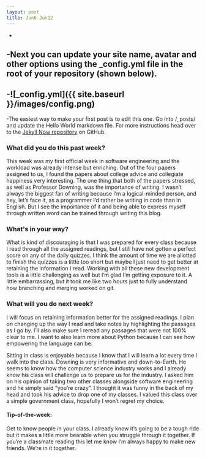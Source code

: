 ```yaml
---
layout: post
title: Jun6-Jun12
---
```

-		
 -Next you can update your site name, avatar and other options using the _config.yml file in the root of your repository (shown below).		
 -		
 -![_config.yml]({{ site.baseurl }}/images/config.png)		
 -		
 -The easiest way to make your first post is to edit this one. Go into /_posts/ and update the Hello World markdown file. For more instructions head over to the [Jekyll Now repository](https://github.com/barryclark/jekyll-now) on GitHub.
 
### What did you do this past week? ###
This week was my first official week in software engineering and the workload was already intense but enriching. Out of the four papers assigned to us, I found the papers about college advice and collegiate happiness very interesting. The one thing that both of the papers stressed, as well as Professor Downing, was the importance of writing. I wasn’t always the biggest fan of writing because I’m a logical-minded person, and hey, let’s face it, as a programmer I’d rather be writing in code than in English. But I see the importance of it and being able to express myself through written word can be trained through writing this blog.


### What's in your way? ###
What is kind of discouraging is that I was prepared for every class because I read through all the assigned readings, but I still have not gotten a perfect score on any of the daily quizzes. I think the amount of time we are allotted to finish the quizzes is a little too short but maybe I just need to get better at retaining the information I read. Working with all these new development tools is a little challenging as well but I’m glad I’m getting exposure to it. A little embarrassing, but it took me like two hours just to fully understand how branching and merging worked on git.

### What will you do next week? ###
I will focus on retaining information better for the assigned readings. I plan on changing up the way I read and take notes by highlighting the passages as I go by. I’ll also make sure I reread any passages that were not 100% clear to me. I want to also learn more about Python because I can see how empowering the language can be.

Sitting in class is enjoyable because I know that I will learn a lot every time I walk into the class. Downing is very informative and down-to-Earth. He seems to know how the computer science industry works and I already know his class will challenge us to prepare us for the industry. I asked him on his opinion of taking two other classes alongside software engineering and he simply said “you’re crazy”. I thought it was funny in the back of my head and took his advice to drop one of my classes. I valued this class over a simple government class, hopefully I won’t regret my choice.

#### Tip-of-the-week: ####
Get to know people in your class. I already know it’s going to be a tough ride but it makes a little more bearable when you struggle through it together. If you’re a classmate reading this let me know I’m always happy to make new friends. We’re in it together.
